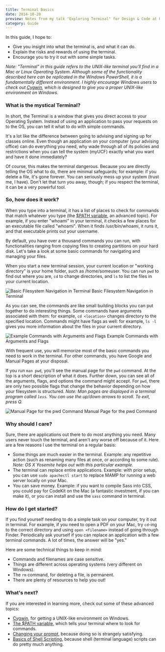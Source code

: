 ```yaml
---
title: Terminal Basics
date: 2014-10-20
preview: Notes from my talk "Exploring Terminal" for Design & Code at UCF.
category: Guide
---
```


In this guide, I hope to:

* Give you insight into what the terminal is, and what it can do.
* Explain the risks and rewards of using the terminal.
* Encourage you to try it out with some simple tasks.

*Note: "Terminal" in this guide refers to the UNIX-like terminal you'll find in a Mac or Linux Operating System. Although some of the functionality described here can be replicated in the Windows PowerShell, it is a fundamentally different environment. I highly encourage Windows users to check out [Cygwin](https://www.cygwin.com/), which is designed to give you a proper UNIX-like environment on Windows.*

### What is the mystical Terminal?

In short, the Terminal is a window that gives you direct access to your Operating System. Instead of using an application to pass your requests on to the OS, you can tell it what to do with simple commands.

It's a lot like the difference between going to advising and signing up for classes online. Even though an application on your computer (your advising office) can do everything you need, why wade through all of its policies and restrictions when you can tell the system (myUCF) exactly what you want and have it done immediately?

Of course, this makes the terminal dangerous. Because you are directly telling the OS what to do, there are minimal safeguards; for example: if you delete a file, it's gone forever. You can seriously mess up your system (trust me, I have). Don't let that turn you away, though; if you respect the terminal, it can be a very powerful tool.

### So, how does it work?

When you type into a terminal, it has a list of places to check for commands that match whatever you type (the [$PATH variable](http://en.wikipedia.org/wiki/PATH_%28variable%29), an advanced topic). For example, if you enter "whoami" in your terminal, it checks a few places for an executable file called "whoami". When it finds /usr/bin/whoami, it runs it, and that executable prints out your username.

By default, you have over a thousand commands you can run, with functionalities ranging from copying files to creating partitions on your hard disk. Let's take a look at some basic commands for navigating and managing your files.

When you start a new terminal session, your current location or "working directory" is your home folder, such as /home/someuser. You can run `pwd` to find out where you are, `cd` to change directories, and `ls` to list the files in your current location.

<p class="tac pam bcs ram">
    <img src="/images/2015/term1.png" title="Navigating Filesystems" alt="Basic Filesystem Navigation in Terminal">
    <span class="tsxs">Basic Filesystem Navigation in Terminal</span>
</p>

As you can see, the commands are like small building blocks you can put together to do interesting things. Some commands have arguments associated with them: for example, `cd <location>` changes directory to the specified location. Commands might have flags as well: for example, `ls -l` gives you more information about the files in your current directory.

<p class="tac pam bcs ram">
    <img src="/images/2015/term2.png" title="Commands with Arguments and Flags" alt="Example Commands with Arguments and Flags">
    <span class="tsxs">Example Commands with Arguments and Flags</span>
</p>

With frequent use, you will memorize most of the basic commands you need to work in the terminal. For other commands, you have Google and Manual Pages at your disposal.

If you run `man pwd`, you'll see the manual page for the `pwd` command. At the top is a short description of what it does. Further down, you can see all of the arguments, flags, and options the command might accept. For `pwd`, there are only two possible flags that change the behavior depending on how your filesystem is structured. *Note: Man pages are displayed in a terminal program called `less`. You can use the up/down arrows to scroll. To exit, press Q.*

<p class="tac pam bcs ram">
    <img src="/images/2015/term3.png" title="Man Pages" alt="Manual Page for the pwd Command">
    <span class="tsxs">Manual Page for the pwd Command</span>
</p>

### Why should I care?

Sure, there are applications out there to do most anything you need. Many users never touch the terminal, and aren't any worse off because of it. Here are a few reasons I use the terminal on a regular basis:

* Some things are much easier in the terminal. Example: any repetitive action (such as renaming many files at once, or according to some rule). *Note: OS X Yosemite helps out with this particular example.*
* The terminal can replace entire applications. Example: with prior setup, you can use `sudo apachectl start` to replace MAMP for running a web server locally on your Mac.
* You can save money. Example: if you want to compile Sass into CSS, you could pay for CodeKit on the Mac (a fantastic investment, if you can make it), or you can install and use the `sass` command in terminal.

### How do I get started?

If you find yourself needing to do a simple task on your computer, try it out in terminal. For example, if you need to open a PDF on your Mac, try `cd`-ing to the correct directory and using `open <filename>` instead of going through Finder. Periodically ask yourself if you can replace an application with a few terminal commands. A lot of times, the answer will be "yes."

Here are some technical things to keep in mind:

* Commands and filenames are case sensitive.
* Things are different across operating systems (very different on Windows).
* The `rm` command, for deleting a file, is permanent.
* There are plenty of resources to help you out!

### What's next?

If you are interested in learning more, check out some of these advanced topics:

* [Cygwin](https://www.cygwin.com/), for getting a UNIX-like environment on Windows.
* [The $PATH variable](http://en.wikipedia.org/wiki/PATH_%28variable%29), which tells your terminal where to look for commands.
* [Changing your prompt](http://itsmetommy.com/2011/02/09/changing-your-shell-prompt/), because doing so is strangely satisfying.
* [Basics of Shell Scripting](https://supportweb.cs.bham.ac.uk/docs/tutorials/docsystem/build/tutorials/unixscripting/unixscripting.html), because shell (terminal language) scripts can do pretty much anything.